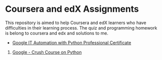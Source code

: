# Coursera and edX Assignments

This repository is aimed to help Coursera and edX learners who have difficulties in their learning process.
The quiz and programming homework is belong to coursera and edx and solutions to me.

* [Google IT Automation with Python Professional Certificate](https://github.com/RAYOPOKU/Courses/blob/master/Google-IT-Automation-with-Python)

1. [Google - Crush Course on Python](https://github.com/RAYOPOKU/Courses/blob/master/Google-IT-Automation-with-Python/Google--Crash-Course-on-Python)
